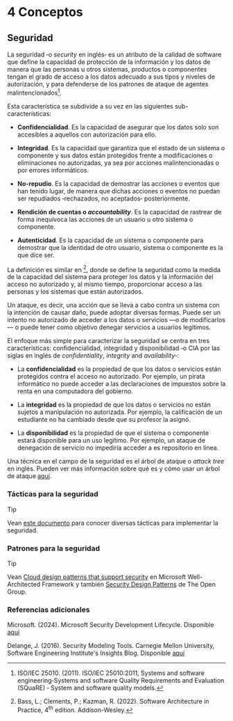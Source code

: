 # 4 Conceptos

## Seguridad

La seguridad ‑o *security* en inglés‑ es un atributo de la calidad de software
que define la capacidad de protección de la información y los datos de manera
que las personas u otros sistemas, productos o componentes tengan el grado de
acceso a los datos adecuado a sus tipos y niveles de autorización, y para
defenderse de los patrones de ataque de agentes malintencionados[^1].

[^1]: ISO/IEC 25010. (2011). ISO/IEC 25010:2011, Systems and software
    engineering‑Systems and software Quality Requirements and Evaluation
    (SQuaRE) ‑ System and software quality models.

Esta característica se subdivide a su vez en las siguientes sub-características:

* **Confidencialidad**. Es la capacidad de asegurar que los datos solo son
  accesibles a aquellos con autorización para ello.

* **Integridad**. Es la capacidad que garantiza que el estado de un sistema o
  componente y sus datos están protegidos frente a modificaciones o
  eliminaciones no autorizadas, ya sea por acciones malintencionadas o por
  errores informáticos.

* **No-repudio**. Es la capacidad de demostrar las acciones o eventos que han
  tenido lugar, de manera que dichas acciones o eventos no puedan ser
  repudiados ‑rechazados, no aceptados‑ posteriormente.

* **Rendición de cuentas o *accountability***. Es la capacidad de rastrear de
  forma inequívoca las acciones de un usuario u otro sistema o componente.

* **Autenticidad**. Es la capacidad de un sistema o componente para demostrar
  que la identidad de otro usuario, sistema o componente es la que dice ser.

La definición es similar en [^2], donde se define la seguridad como la medida de
la capacidad del sistema para proteger los datos y la información del acceso no
autorizado y, al mismo tiempo, proporcionar acceso a las personas y los sistemas
que están autorizados.

[^2]: Bass, L.; Clements, P.; Kazman, R. (2022). Software Architecture in
    Practice, 4<sup>th</sup> edition. Addison-Wesley.

Un ataque, es decir, una acción que se lleva a cabo contra un sistema con la
intención de causar daño, puede adoptar diversas formas. Puede ser un intento no
autorizado de acceder a los datos o servicios —o de modificarlos— o puede tener
como objetivo denegar servicios a usuarios legítimos.

El enfoque más simple para caracterizar la seguridad se centra en tres
características: confidencialidad, integridad y disponibilidad ‑o CIA por las
siglas en inglés de *confidentiality*, *integrity* and *availability*‑:

* La **confidencialidad** es la propiedad de que los datos o servicios están
  protegidos contra el acceso no autorizado. Por ejemplo, un pirata informático
  no puede acceder a las declaraciones de impuestos sobre la renta en una
  computadora del gobierno.

* La **integridad** es la propiedad de que los datos o servicios no están
  sujetos a manipulación no autorizada. Por ejemplo, la calificación de un
  estudiante no ha cambiado desde que su profesor la asignó.

* La **disponibilidad** es la propiedad de que el sistema o componente estará
  disponible para un uso legítimo. Por ejemplo, un ataque de denegación de
  servicio no impediría acceder a es repositorio en línea.

Una técnica en el campo de la seguridad es el árbol de ataque o *attack tree* en
inglés. Pueden ver más información sobre qué es y cómo usar un árbol de ataque
[aquí](https://www.ncsc.gov.uk/collection/risk-management/using-attack-trees-to-understand-cyber-security-risk).

### Tácticas para la seguridad

> [!TIP]
> Vean [este documento](/2_Tecnicas_y_herramientas/2_05_04_Tacticas_seguridad.md)
> para conocer diversas tácticas para implementar la seguridad.

### Patrones para la seguridad

> [!TIP]
> Vean [Cloud design patterns that support
> security](https://learn.microsoft.com/en-us/azure/well-architected/security/design-patterns)
> en Microsoft Well-Architected Framework y también [Security Design
> Patterns](https://pubs.opengroup.org/onlinepubs/9299969899/toc.pdf) de The
> Open Group.

### Referencias adicionales

Microsoft. (2024). Microsoft Security Development Lifecycle. Disponible
[aquí](https://www.microsoft.com/en-us/securityengineering/sdl/)

Delange, J. (2016). Security Modeling Tools. Carnegie Mellon University,
Software Engineering Institute's Insights Blog. Disponible [aquí](https://insights.sei.cmu.edu/blog/security-modeling-tools/)
